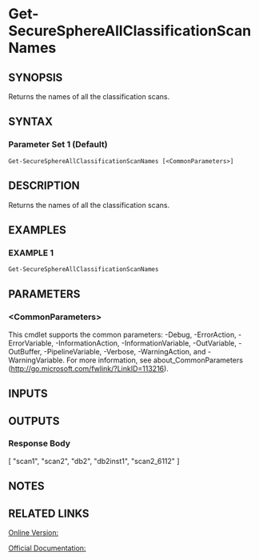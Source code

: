 ﻿# Get-SecureSphereAllClassificationScanNames

## SYNOPSIS
Returns the names of all the classification scans.

## SYNTAX

### Parameter Set 1 (Default)
```
Get-SecureSphereAllClassificationScanNames [<CommonParameters>]
```

## DESCRIPTION
Returns the names of all the classification scans.

## EXAMPLES

### EXAMPLE 1

```powershell
Get-SecureSphereAllClassificationScanNames
```

## PARAMETERS

### \<CommonParameters\>
This cmdlet supports the common parameters: -Debug, -ErrorAction, -ErrorVariable, -InformationAction, -InformationVariable, -OutVariable, -OutBuffer, -PipelineVariable, -Verbose, -WarningAction, and -WarningVariable. For more information, see about_CommonParameters (http://go.microsoft.com/fwlink/?LinkID=113216).

## INPUTS

## OUTPUTS

### Response Body
[
"scan1",
"scan2",
"db2",
"db2inst1",
"scan2_6112"
]

## NOTES

## RELATED LINKS

[Online Version:](https://github.com/akshinmustafayev/SecureSpherePS/tree/master/Documentation)

[Official Documentation:](https://docs.imperva.com/bundle/v13.6-api-reference-guide/page/70890.htm)



